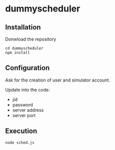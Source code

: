 # dummyscheduler
## Installation
Donwload the repository

```
cd dummyscheduler
npm install
```

## Configuration
Ask for the creation of user and simulator account.

Update into the code:
* jid
* password
* server address
* server port

## Execution
```
node sched.js
```
